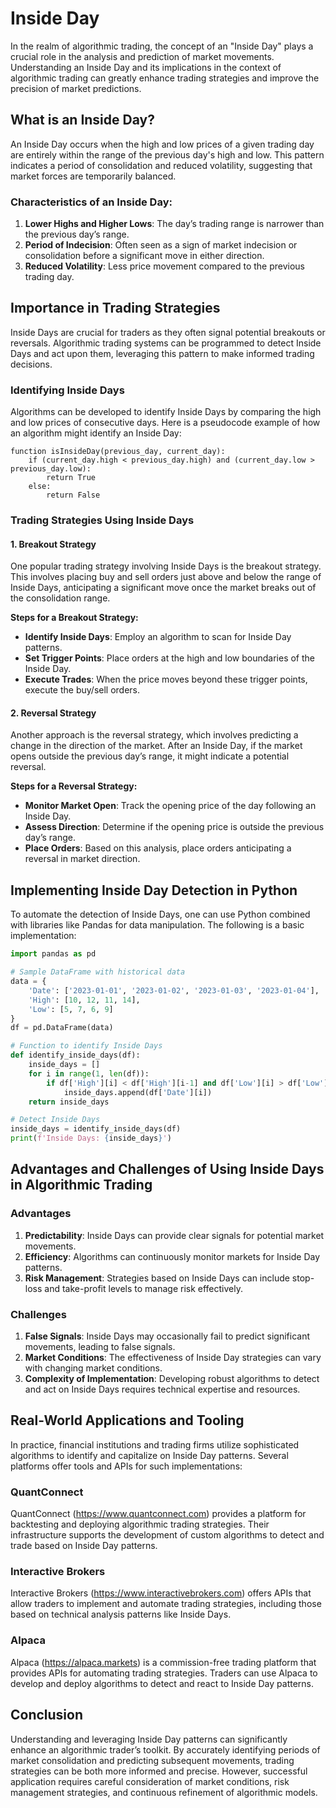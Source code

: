 # Inside Day

In the realm of algorithmic trading, the concept of an "Inside Day" plays a crucial role in the analysis and prediction of market movements. Understanding an Inside Day and its implications in the context of algorithmic trading can greatly enhance trading strategies and improve the precision of market predictions.

## What is an Inside Day?

An Inside Day occurs when the high and low prices of a given trading day are entirely within the range of the previous day's high and low. This pattern indicates a period of consolidation and reduced volatility, suggesting that market forces are temporarily balanced.

### Characteristics of an Inside Day:

1. **Lower Highs and Higher Lows**: The day’s trading range is narrower than the previous day’s range.
2. **Period of Indecision**: Often seen as a sign of market indecision or consolidation before a significant move in either direction.
3. **Reduced Volatility**: Less price movement compared to the previous trading day.

## Importance in Trading Strategies

Inside Days are crucial for traders as they often signal potential breakouts or reversals. Algorithmic trading systems can be programmed to detect Inside Days and act upon them, leveraging this pattern to make informed trading decisions.

### Identifying Inside Days

Algorithms can be developed to identify Inside Days by comparing the high and low prices of consecutive days. Here is a pseudocode example of how an algorithm might identify an Inside Day:

```pseudocode
function isInsideDay(previous_day, current_day):
    if (current_day.high < previous_day.high) and (current_day.low > previous_day.low):
        return True
    else:
        return False
```

### Trading Strategies Using Inside Days

#### 1. Breakout Strategy

One popular trading strategy involving Inside Days is the breakout strategy. This involves placing buy and sell orders just above and below the range of Inside Days, anticipating a significant move once the market breaks out of the consolidation range.

**Steps for a Breakout Strategy:**

- **Identify Inside Days**: Employ an algorithm to scan for Inside Day patterns.
- **Set Trigger Points**: Place orders at the high and low boundaries of the Inside Day.
- **Execute Trades**: When the price moves beyond these trigger points, execute the buy/sell orders.

#### 2. Reversal Strategy

Another approach is the reversal strategy, which involves predicting a change in the direction of the market. After an Inside Day, if the market opens outside the previous day’s range, it might indicate a potential reversal.

**Steps for a Reversal Strategy:**

- **Monitor Market Open**: Track the opening price of the day following an Inside Day.
- **Assess Direction**: Determine if the opening price is outside the previous day’s range.
- **Place Orders**: Based on this analysis, place orders anticipating a reversal in market direction.

## Implementing Inside Day Detection in Python

To automate the detection of Inside Days, one can use Python combined with libraries like Pandas for data manipulation. The following is a basic implementation:

```python
import pandas as pd

# Sample DataFrame with historical data
data = {
    'Date': ['2023-01-01', '2023-01-02', '2023-01-03', '2023-01-04'],
    'High': [10, 12, 11, 14],
    'Low': [5, 7, 6, 9]
}
df = pd.DataFrame(data)

# Function to identify Inside Days
def identify_inside_days(df):
    inside_days = []
    for i in range(1, len(df)):
        if df['High'][i] < df['High'][i-1] and df['Low'][i] > df['Low'][i-1]:
            inside_days.append(df['Date'][i])
    return inside_days

# Detect Inside Days
inside_days = identify_inside_days(df)
print(f'Inside Days: {inside_days}')
```

## Advantages and Challenges of Using Inside Days in Algorithmic Trading

### Advantages

1. **Predictability**: Inside Days can provide clear signals for potential market movements.
2. **Efficiency**: Algorithms can continuously monitor markets for Inside Day patterns.
3. **Risk Management**: Strategies based on Inside Days can include stop-loss and take-profit levels to manage risk effectively.

### Challenges

1. **False Signals**: Inside Days may occasionally fail to predict significant movements, leading to false signals.
2. **Market Conditions**: The effectiveness of Inside Day strategies can vary with changing market conditions.
3. **Complexity of Implementation**: Developing robust algorithms to detect and act on Inside Days requires technical expertise and resources.

## Real-World Applications and Tooling

In practice, financial institutions and trading firms utilize sophisticated algorithms to identify and capitalize on Inside Day patterns. Several platforms offer tools and APIs for such implementations:

### QuantConnect

QuantConnect (https://www.quantconnect.com) provides a platform for backtesting and deploying algorithmic trading strategies. Their infrastructure supports the development of custom algorithms to detect and trade based on Inside Day patterns.

### Interactive Brokers

Interactive Brokers (https://www.interactivebrokers.com) offers APIs that allow traders to implement and automate trading strategies, including those based on technical analysis patterns like Inside Days.

### Alpaca

Alpaca (https://alpaca.markets) is a commission-free trading platform that provides APIs for automating trading strategies. Traders can use Alpaca to develop and deploy algorithms to detect and react to Inside Day patterns.

## Conclusion

Understanding and leveraging Inside Day patterns can significantly enhance an algorithmic trader’s toolkit. By accurately identifying periods of market consolidation and predicting subsequent movements, trading strategies can be both more informed and precise. However, successful application requires careful consideration of market conditions, risk management strategies, and continuous refinement of algorithmic models.